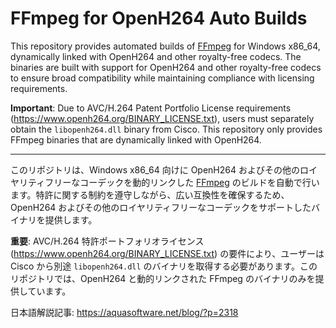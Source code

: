 FFmpeg for OpenH264 Auto Builds
===============================

This repository provides automated builds of [FFmpeg](https://github.com/FFmpeg/FFmpeg) for Windows x86_64, dynamically linked with OpenH264 and other royalty-free codecs. The binaries are built with support for OpenH264 and other royalty-free codecs to ensure broad compatibility while maintaining compliance with licensing requirements.

**Important**: Due to AVC/H.264 Patent Portfolio License requirements (https://www.openh264.org/BINARY_LICENSE.txt), users must separately obtain the `libopenh264.dll` binary from Cisco. This repository only provides FFmpeg binaries that are dynamically linked with OpenH264.

---

このリポジトリは、Windows x86_64 向けに OpenH264 およびその他のロイヤリティフリーなコーデックを動的リンクした [FFmpeg](https://github.com/FFmpeg/FFmpeg) のビルドを自動で行います。特許に関する制約を遵守しながら、広い互換性を確保するため、OpenH264 およびその他のロイヤリティフリーなコーデックをサポートしたバイナリを提供します。

**重要**: AVC/H.264 特許ポートフォリオライセンス (https://www.openh264.org/BINARY_LICENSE.txt) の要件により、ユーザーは Cisco から別途 `libopenh264.dll` のバイナリを取得する必要があります。このリポジトリでは、OpenH264 と動的リンクされた FFmpeg のバイナリのみを提供しています。

日本語解説記事: <https://aquasoftware.net/blog/?p=2318>
